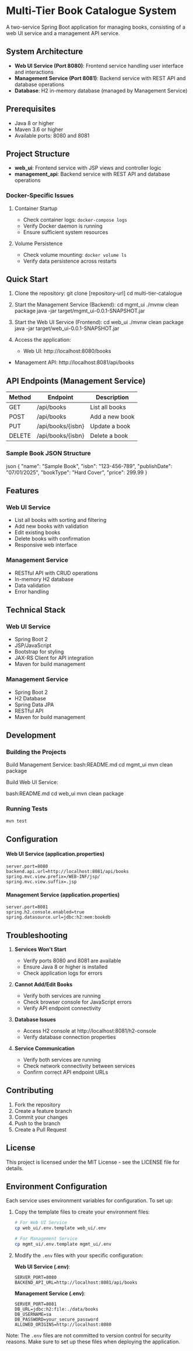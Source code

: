 # Multi-Tier Book Catalogue System

A two-service Spring Boot application for managing books, consisting of a web UI service and a management API service.

## System Architecture

- **Web UI Service (Port 8080)**: Frontend service handling user interface and interactions
- **Management Service (Port 8081)**: Backend service with REST API and database operations
- **Database**: H2 in-memory database (managed by Management Service)

## Prerequisites

- Java 8 or higher
- Maven 3.6 or higher
- Available ports: 8080 and 8081

## Project Structure

- **web_ui**: Frontend service with JSP views and controller logic
- **management_api**: Backend service with REST API and database operations

### Docker-Specific Issues

1. Container Startup

   - Check container logs: `docker-compose logs`
   - Verify Docker daemon is running
   - Ensure sufficient system resources

2. Volume Persistence
   - Check volume mounting: `docker volume ls`
   - Verify data persistence across restarts

## Quick Start

1. Clone the repository:
   git clone [repository-url]
   cd multi-tier-catalogue

2. Start the Management Service (Backend):
   cd mgmt_ui
   ./mvnw clean package
   java -jar target/mgmt_ui-0.0.1-SNAPSHOT.jar

3. Start the Web UI Service (Frontend):
   cd web_ui
   ./mvnw clean package
   java -jar target/web_ui-0.0.1-SNAPSHOT.jar

4. Access the application:
   - Web UI: http://localhost:8080/books

- Management API: http://localhost:8081/api/books

## API Endpoints (Management Service)

| Method | Endpoint          | Description    |
| ------ | ----------------- | -------------- |
| GET    | /api/books        | List all books |
| POST   | /api/books        | Add a new book |
| PUT    | /api/books/{isbn} | Update a book  |
| DELETE | /api/books/{isbn} | Delete a book  |

### Sample Book JSON Structure

json
{
"name": "Sample Book",
"isbn": "123-456-789",
"publishDate": "07/01/2025",
"bookType": "Hard Cover",
"price": 299.99
}

## Features

### Web UI Service

- List all books with sorting and filtering
- Add new books with validation
- Edit existing books
- Delete books with confirmation
- Responsive web interface

### Management Service

- RESTful API with CRUD operations
- In-memory H2 database
- Data validation
- Error handling

## Technical Stack

### Web UI Service

- Spring Boot 2
- JSP/JavaScript
- Bootstrap for styling
- JAX-RS Client for API integration
- Maven for build management

### Management Service

- Spring Boot 2
- H2 Database
- Spring Data JPA
- RESTful API
- Maven for build management

## Development

### Building the Projects

Build Management Service:
bash:README.md
cd mgmt_ui
mvn clean package

Build Web UI Service:

bash:README.md
cd web_ui
mvn clean package

### Running Tests

```bash
mvn test
```

## Configuration

#### Web UI Service (application.properties)

```properties
server.port=8080
backend.api.url=http://localhost:8081/api/books
spring.mvc.view.prefix=/WEB-INF/jsp/
spring.mvc.view.suffix=.jsp
```

#### Management Service (application.properties)

```properties
server.port=8081
spring.h2.console.enabled=true
spring.datasource.url=jdbc:h2:mem:bookdb
```

## Troubleshooting

1. **Services Won't Start**

   - Verify ports 8080 and 8081 are available
   - Ensure Java 8 or higher is installed
   - Check application logs for errors

2. **Cannot Add/Edit Books**

   - Verify both services are running
   - Check browser console for JavaScript errors
   - Verify API endpoint connectivity

3. **Database Issues**

   - Access H2 console at http://localhost:8081/h2-console
   - Verify database connection properties

4. **Service Communication**
   - Verify both services are running
   - Check network connectivity between services
   - Confirm correct API endpoint URLs

## Contributing

1. Fork the repository
2. Create a feature branch
3. Commit your changes
4. Push to the branch
5. Create a Pull Request

## License

This project is licensed under the MIT License - see the LICENSE file for details.

## Environment Configuration

Each service uses environment variables for configuration. To set up:

1. Copy the template files to create your environment files:

   ```bash
   # For Web UI Service
   cp web_ui/.env.template web_ui/.env

   # For Management Service
   cp mgmt_ui/.env.template mgmt_ui/.env
   ```

2. Modify the `.env` files with your specific configuration:

   **Web UI Service (.env)**:

   ```properties
   SERVER_PORT=8080
   BACKEND_API_URL=http://localhost:8081/api/books
   ```

   **Management Service (.env)**:

   ```properties
   SERVER_PORT=8081
   DB_URL=jdbc:h2:file:./data/books
   DB_USERNAME=sa
   DB_PASSWORD=your_secure_password
   ALLOWED_ORIGINS=http://localhost:8080
   ```

Note: The `.env` files are not committed to version control for security reasons. Make sure to set up these files when deploying the application.
